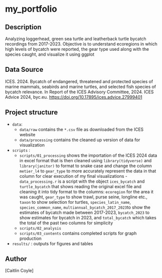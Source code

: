 # my_portfolio

## Description 

Analyzing loggerhead, green sea turtle and leatherback turtle bycatch recordings
from 2017-2023. Objective is to understand ecoregions in which high levels of 
bycatch were reported, the gear type used along with the species caught, 
and visualize it using ggplot 

## Data Source

ICES. 2024. Bycatch of endangered, threatened and protected species of marine 
mammals, seabirds and marine turtles, and selected fish species of bycatch relevance. 
In Report of the ICES Advisory Committee, 2024. ICES Advice 2024, 
byc.eu. https://doi.org/10.17895/ices.advice.27999401

## Project structure
* `data`: 
  - `data/raw` contains the `*.csv` file as downloaded
from the ICES website
  - `data/processing` contains the cleaned up version of data for visualization 
* `scripts` : 
  - `scripts/01_processing` shows the importation of the ICES 2024 data in 
  excel format that is then cleaned using `library(tidyverse)` and `library(janitor)`
  to format to snake case and change the column `metier_l4` to `gear_type` to more
  accurately represent the data in that column for clear execution of my final visualizations
        -`data_processing.r` is a script with the object `ices_bycatch` and `turtle_bycatch` 
        that shows reading the original excel file and cleaning it into tidy format to the columns: 
        `ecoregion` for the area it was caught,  `gear_type` to show trawl, purse seine, 
        longline etc., `taxon` to show selection for turtles, `species_latin_name`, 
        `species_common_name`, `multiannual_bycatch_2017_2023`to show the estimates of 
        bycatch made between 2017-2023, `bycatch_2023` to show estimates for bycatch in 2023, 
        and `total_bycatch` which takes the total of the past two columns for simplicity
  - `scripts/02_analysis` 
  - `scripts/03_contents` contains completed scripts for graph production 
* `results/` : outputs for figures and tables

## Author

[Caitlin Coyle]
